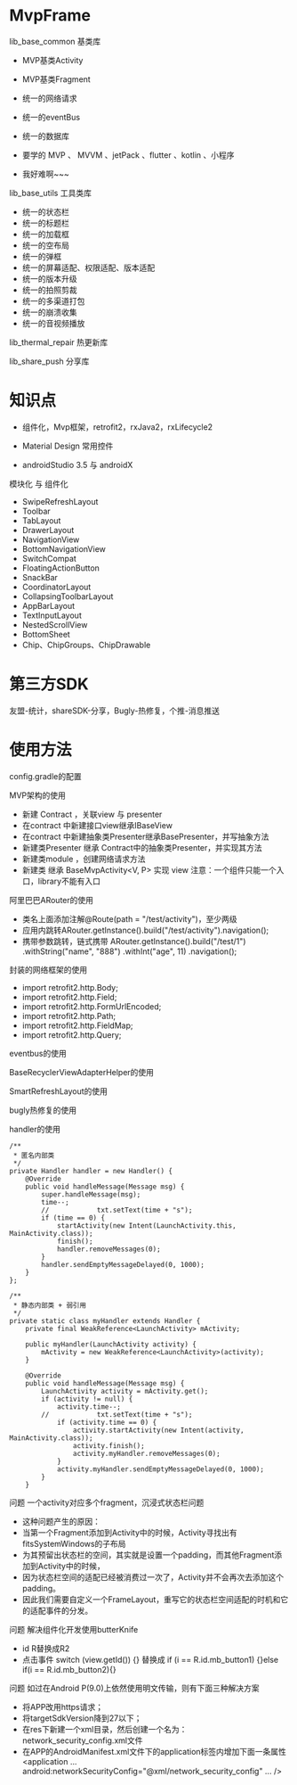 # MvpFrame

lib_base_common  基类库
* MVP基类Activity
* MVP基类Fragment
* 统一的网络请求
* 统一的eventBus
* 统一的数据库

* 要学的 MVP 、 MVVM 、jetPack 、flutter 、kotlin 、小程序
* 我好难啊~~~

lib_base_utils  工具类库
* 统一的状态栏
* 统一的标题栏
* 统一的加载框
* 统一的空布局
* 统一的弹框
* 统一的屏幕适配、权限适配、版本适配
* 统一的版本升级
* 统一的拍照剪裁
* 统一的多渠道打包
* 统一的崩溃收集
* 统一的音视频播放

lib_thermal_repair 热更新库

lib_share_push 分享库

# 知识点
* 组件化，Mvp框架，retrofit2，rxJava2，rxLifecycle2

* Material Design 常用控件

* androidStudio 3.5 与 androidX

模块化 与 组件化

* SwipeRefreshLayout
* Toolbar
* TabLayout
* DrawerLayout
* NavigationView
* BottomNavigationView
* SwitchCompat
* FloatingActionButton
* SnackBar
* CoordinatorLayout
* CollapsingToolbarLayout
* AppBarLayout
* TextInputLayout
* NestedScrollView
* BottomSheet
* Chip、ChipGroups、ChipDrawable


# 第三方SDK
友盟-统计，shareSDK-分享，Bugly-热修复，个推-消息推送

# 使用方法
config.gradle的配置

MVP架构的使用
* 新建 Contract ，关联view 与 presenter
* 在contract 中新建接口view继承IBaseView
* 在contract 中新建抽象类Presenter继承BasePresenter，并写抽象方法
* 新建类Presenter 继承 Contract中的抽象类Presenter，并实现其方法
* 新建类module ，创建网络请求方法
* 新建类 继承 BaseMvpActivity<V, P> 实现 view
    注意：一个组件只能一个入口，library不能有入口

阿里巴巴ARouter的使用
* 类名上面添加注解@Route(path = "/test/activity")，至少两级
* 应用内跳转ARouter.getInstance().build("/test/activity").navigation();
* 携带参数跳转，链式携带
                ARouter.getInstance().build("/test/1")
                                .withString("name", "888")
                                        .withInt("age", 11)
                            .navigation();

封装的网络框架的使用
* import retrofit2.http.Body;
* import retrofit2.http.Field;
* import retrofit2.http.FormUrlEncoded;
* import retrofit2.http.Path;
* import retrofit2.http.FieldMap;
* import retrofit2.http.Query;

eventbus的使用

BaseRecyclerViewAdapterHelper的使用

SmartRefreshLayout的使用

bugly热修复的使用

handler的使用

    /**
     * 匿名内部类
     */
    private Handler handler = new Handler() {
        @Override
        public void handleMessage(Message msg) {
            super.handleMessage(msg);
            time--;
            //            txt.setText(time + "s");
            if (time == 0) {
                startActivity(new Intent(LaunchActivity.this, MainActivity.class));
                finish();
                handler.removeMessages(0);
            }
            handler.sendEmptyMessageDelayed(0, 1000);
        }
    };

    /**
     * 静态内部类 + 弱引用
     */
    private static class myHandler extends Handler {
        private final WeakReference<LaunchActivity> mActivity;

        public myHandler(LaunchActivity activity) {
            mActivity = new WeakReference<LaunchActivity>(activity);
        }

        @Override
        public void handleMessage(Message msg) {
            LaunchActivity activity = mActivity.get();
            if (activity != null) {
                activity.time--;
            //            txt.setText(time + "s");
                if (activity.time == 0) {
                    activity.startActivity(new Intent(activity, MainActivity.class));
                    activity.finish();
                    activity.myHandler.removeMessages(0);
                }
                activity.myHandler.sendEmptyMessageDelayed(0, 1000);
            }
        }

问题 一个activity对应多个fragment，沉浸式状态栏问题
 * 这种问题产生的原因：
 * 当第一个Fragment添加到Activity中的时候，Activity寻找出有fitsSystemWindows的子布局
 * 为其预留出状态栏的空间，其实就是设置一个padding，而其他Fragment添加到Activity中的时候，
 * 因为状态栏空间的适配已经被消费过一次了，Activity并不会再次去添加这个padding。
 * 因此我们需要自定义一个FrameLayout，重写它的状态栏空间适配的时机和它的适配事件的分发。

问题 解决组件化开发使用butterKnife
 * id  R替换成R2
 * 点击事件   switch (view.getId()) {} 替换成   if (i == R.id.mb_button1) {}else if(i == R.id.mb_button2){}

问题 如过在Android P(9.0)上依然使用明文传输，则有下面三种解决方案
 * 将APP改用https请求；
 * 将targetSdkVersion降到27以下；
 * 在res下新建一个xml目录，然后创建一个名为：network_security_config.xml文件
    <?xml version="1.0" encoding="utf-8"?>
    <network-security-config>
        <base-config cleartextTrafficPermitted="true" />
    </network-security-config>
 * 在APP的AndroidManifest.xml文件下的application标签内增加下面一条属性
   <application
   ...
    android:networkSecurityConfig="@xml/network_security_config"
   ...
   />